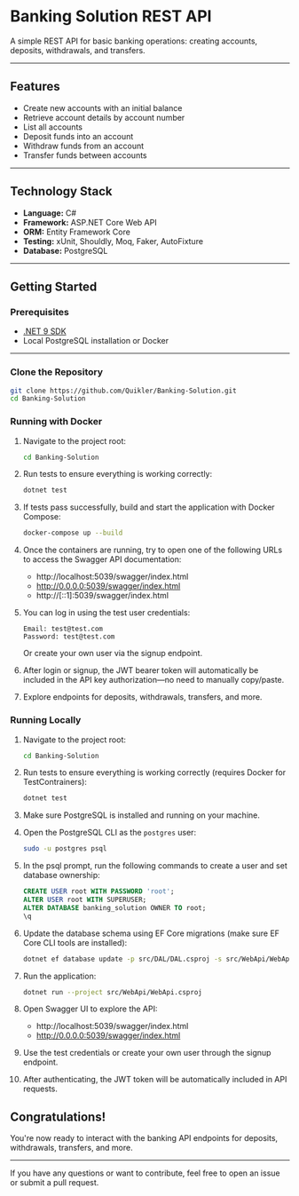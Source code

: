 # Banking Solution REST API

A simple REST API for basic banking operations: creating accounts, deposits, withdrawals, and transfers.

---

## Features

- Create new accounts with an initial balance
- Retrieve account details by account number
- List all accounts
- Deposit funds into an account
- Withdraw funds from an account
- Transfer funds between accounts

---

## Technology Stack

- **Language:** C#
- **Framework:** ASP.NET Core Web API
- **ORM:** Entity Framework Core
- **Testing:** xUnit, Shouldly, Moq, Faker, AutoFixture
- **Database:** PostgreSQL

---

## Getting Started

### Prerequisites

- [.NET 9 SDK](https://dotnet.microsoft.com/en-us/download)
- Local PostgreSQL installation or Docker

---

### Clone the Repository

```bash
git clone https://github.com/Quikler/Banking-Solution.git
cd Banking-Solution
```

### Running with Docker

1. Navigate to the project root:

    ```bash
    cd Banking-Solution
    ```

2. Run tests to ensure everything is working correctly:

    ```bash
    dotnet test
    ```

3. If tests pass successfully, build and start the application with Docker Compose:

    ```bash
    docker-compose up --build
    ```

4. Once the containers are running, try to open one of the following URLs to access the Swagger API documentation:

    - http://localhost:5039/swagger/index.html
    - http://0.0.0.0:5039/swagger/index.html
    - http://[::1]:5039/swagger/index.html

5. You can log in using the test user credentials:

    ```
    Email: test@test.com
    Password: test@test.com
    ```

    Or create your own user via the signup endpoint.

6. After login or signup, the JWT bearer token will automatically be included in the API key authorization—no need to manually copy/paste.

7. Explore endpoints for deposits, withdrawals, transfers, and more.

### Running Locally

1. Navigate to the project root:

    ```bash
    cd Banking-Solution
    ```

2. Run tests to ensure everything is working correctly (requires Docker for TestContrainers):

    ```bash
    dotnet test
    ```

3. Make sure PostgreSQL is installed and running on your machine.

4. Open the PostgreSQL CLI as the `postgres` user:

    ```bash
    sudo -u postgres psql
    ```

5. In the psql prompt, run the following commands to create a user and set database ownership:

    ```sql
    CREATE USER root WITH PASSWORD 'root';
    ALTER USER root WITH SUPERUSER;
    ALTER DATABASE banking_solution OWNER TO root;
    \q
    ```

6. Update the database schema using EF Core migrations (make sure EF Core CLI tools are installed):

    ```bash
    dotnet ef database update -p src/DAL/DAL.csproj -s src/WebApi/WebApi.csproj
    ```

7. Run the application:

    ```bash
    dotnet run --project src/WebApi/WebApi.csproj
    ```

8. Open Swagger UI to explore the API:

    - http://localhost:5039/swagger/index.html
    - http://0.0.0.0:5039/swagger/index.html

9. Use the test credentials or create your own user through the signup endpoint.

10. After authenticating, the JWT token will be automatically included in API requests.

## Congratulations!

You're now ready to interact with the banking API endpoints for deposits, withdrawals, transfers, and more.

---

If you have any questions or want to contribute, feel free to open an issue or submit a pull request.

